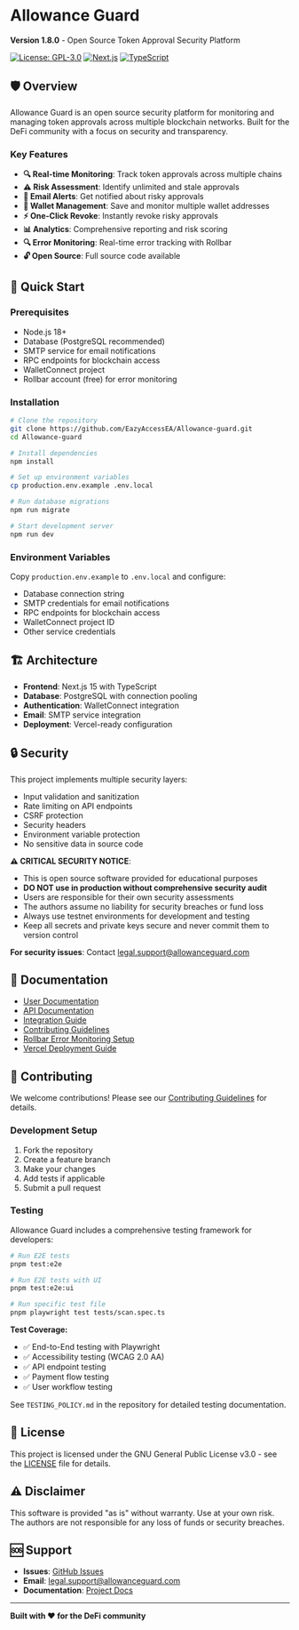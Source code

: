 # Allowance Guard

**Version 1.8.0** - Open Source Token Approval Security Platform

[![License: GPL-3.0](https://img.shields.io/badge/License-GPL--3.0-blue.svg)](https://www.gnu.org/licenses/gpl-3.0)
[![Next.js](https://img.shields.io/badge/Next.js-15.5.2-black)](https://nextjs.org/)
[![TypeScript](https://img.shields.io/badge/TypeScript-5.0-blue)](https://www.typescriptlang.org/)

## 🛡️ Overview

Allowance Guard is an open source security platform for monitoring and managing token approvals across multiple blockchain networks. Built for the DeFi community with a focus on security and transparency.

### Key Features

- **🔍 Real-time Monitoring**: Track token approvals across multiple chains
- **⚠️ Risk Assessment**: Identify unlimited and stale approvals
- **📧 Email Alerts**: Get notified about risky approvals
- **🔗 Wallet Management**: Save and monitor multiple wallet addresses
- **⚡ One-Click Revoke**: Instantly revoke risky approvals
- **📊 Analytics**: Comprehensive reporting and risk scoring
- **🔍 Error Monitoring**: Real-time error tracking with Rollbar
- **🔓 Open Source**: Full source code available

## 🚀 Quick Start

### Prerequisites

- Node.js 18+
- Database (PostgreSQL recommended)
- SMTP service for email notifications
- RPC endpoints for blockchain access
- WalletConnect project
- Rollbar account (free) for error monitoring

### Installation

```bash
# Clone the repository
git clone https://github.com/EazyAccessEA/Allowance-guard.git
cd Allowance-guard

# Install dependencies
npm install

# Set up environment variables
cp production.env.example .env.local

# Run database migrations
npm run migrate

# Start development server
npm run dev
```

### Environment Variables

Copy `production.env.example` to `.env.local` and configure:

- Database connection string
- SMTP credentials for email notifications
- RPC endpoints for blockchain access
- WalletConnect project ID
- Other service credentials

## 🏗️ Architecture

- **Frontend**: Next.js 15 with TypeScript
- **Database**: PostgreSQL with connection pooling
- **Authentication**: WalletConnect integration
- **Email**: SMTP service integration
- **Deployment**: Vercel-ready configuration

## 🔒 Security

This project implements multiple security layers:

- Input validation and sanitization
- Rate limiting on API endpoints
- CSRF protection
- Security headers
- Environment variable protection
- No sensitive data in source code

**⚠️ CRITICAL SECURITY NOTICE**: 
- This is open source software provided for educational purposes
- **DO NOT use in production without comprehensive security audit**
- Users are responsible for their own security assessments
- The authors assume no liability for security breaches or fund loss
- Always use testnet environments for development and testing
- Keep all secrets and private keys secure and never commit them to version control

**For security issues**: Contact legal.support@allowanceguard.com

## 📖 Documentation

- [User Documentation](https://www.allowanceguard.com/docs)
- [API Documentation](https://www.allowanceguard.com/docs/api)
- [Integration Guide](https://www.allowanceguard.com/docs/integration)
- [Contributing Guidelines](https://www.allowanceguard.com/docs/contributing)
- [Rollbar Error Monitoring Setup](ROLLBAR_SETUP.md)
- [Vercel Deployment Guide](VERCEL_ROLLBAR_SETUP.md)

## 🤝 Contributing

We welcome contributions! Please see our [Contributing Guidelines](https://www.allowanceguard.com/docs/contributing) for details.

### Development Setup

1. Fork the repository
2. Create a feature branch
3. Make your changes
4. Add tests if applicable
5. Submit a pull request

### Testing

Allowance Guard includes a comprehensive testing framework for developers:

```bash
# Run E2E tests
pnpm test:e2e

# Run E2E tests with UI
pnpm test:e2e:ui

# Run specific test file
pnpm playwright test tests/scan.spec.ts
```

**Test Coverage:**
- ✅ End-to-End testing with Playwright
- ✅ Accessibility testing (WCAG 2.0 AA)
- ✅ API endpoint testing
- ✅ Payment flow testing
- ✅ User workflow testing

See `TESTING_POLICY.md` in the repository for detailed testing documentation.

## 📄 License

This project is licensed under the GNU General Public License v3.0 - see the [LICENSE](https://github.com/EazyAccessEA/Allowance-guard/blob/main/LICENSE) file for details.

## ⚠️ Disclaimer

This software is provided "as is" without warranty. Use at your own risk. The authors are not responsible for any loss of funds or security breaches.

## 🆘 Support

- **Issues**: [GitHub Issues](https://github.com/EazyAccessEA/Allowance-guard/issues)
- **Email**: legal.support@allowanceguard.com
- **Documentation**: [Project Docs](https://www.allowanceguard.com/docs)

---

**Built with ❤️ for the DeFi community**